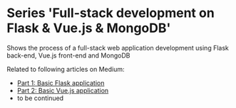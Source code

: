 # Series 'Full-stack development on Flask & Vue.js & MongoDB'

Shows the process of a full-stack web application development using Flask back-end, Vue.js front-end and MongoDB

Related to following articles on Medium:

- [Part 1: Basic Flask application]
- [Part 2: Basic Vue.js application]
- to be continued

[Part 1: Basic Flask application]: https://medium.com/@vedanta6/full-stack-development-on-flask-vue-js-1-basic-flask-application-519143c9a3bf
[Part 2: Basic Vue.js application]: https://medium.com/@vedanta6/full-stack-development-on-flask-vue-js-mongodb-2-basic-vue-js-application-174ccd29522b